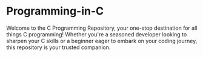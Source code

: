 # Programming-in-C
Welcome to the C Programming Repository, your one-stop destination for all things C programming! Whether you're a seasoned developer looking to sharpen your C skills or a beginner eager to embark on your coding journey, this repository is your trusted companion.
